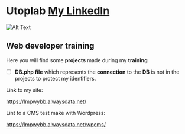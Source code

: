# Utoplab [My LinkedIn](https://www.linkedin.com/in/seb-cartoux/)

![Alt Text](http://utoplab.fr/images/utoplab/logo/logo.jpg)

## Web developer training

Here you will find some **projects** made during my **training**
- [ ] **DB.php file** which represents the **connection** to the **DB** is not in the projects to protect my identifiers.

Link to my site:

https://lmpwybb.alwaysdata.net/

Lint to a CMS test make with Wordpress:

https://lmpwybb.alwaysdata.net/wpcms/
